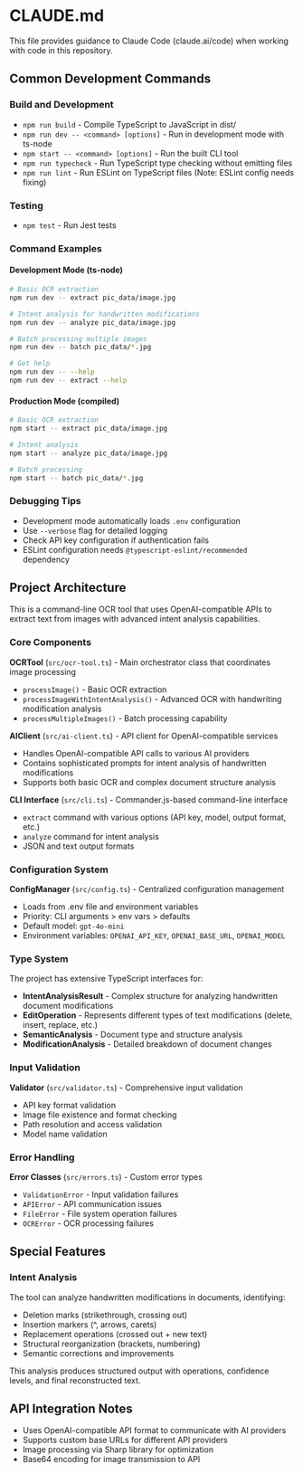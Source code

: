 # CLAUDE.md

This file provides guidance to Claude Code (claude.ai/code) when working with code in this repository.

## Common Development Commands

### Build and Development
- `npm run build` - Compile TypeScript to JavaScript in dist/
- `npm run dev -- <command> [options]` - Run in development mode with ts-node
- `npm start -- <command> [options]` - Run the built CLI tool
- `npm run typecheck` - Run TypeScript type checking without emitting files
- `npm run lint` - Run ESLint on TypeScript files (Note: ESLint config needs fixing)

### Testing
- `npm test` - Run Jest tests

### Command Examples

#### Development Mode (ts-node)
```bash
# Basic OCR extraction
npm run dev -- extract pic_data/image.jpg

# Intent analysis for handwritten modifications
npm run dev -- analyze pic_data/image.jpg

# Batch processing multiple images
npm run dev -- batch pic_data/*.jpg

# Get help
npm run dev -- --help
npm run dev -- extract --help
```

#### Production Mode (compiled)
```bash
# Basic OCR extraction
npm start -- extract pic_data/image.jpg

# Intent analysis
npm start -- analyze pic_data/image.jpg

# Batch processing
npm start -- batch pic_data/*.jpg
```

### Debugging Tips
- Development mode automatically loads `.env` configuration
- Use `--verbose` flag for detailed logging
- Check API key configuration if authentication fails
- ESLint configuration needs `@typescript-eslint/recommended` dependency

## Project Architecture

This is a command-line OCR tool that uses OpenAI-compatible APIs to extract text from images with advanced intent analysis capabilities.

### Core Components

**OCRTool** (`src/ocr-tool.ts`) - Main orchestrator class that coordinates image processing
- `processImage()` - Basic OCR extraction 
- `processImageWithIntentAnalysis()` - Advanced OCR with handwriting modification analysis
- `processMultipleImages()` - Batch processing capability

**AIClient** (`src/ai-client.ts`) - API client for OpenAI-compatible services
- Handles OpenAI-compatible API calls to various AI providers
- Contains sophisticated prompts for intent analysis of handwritten modifications
- Supports both basic OCR and complex document structure analysis

**CLI Interface** (`src/cli.ts`) - Commander.js-based command-line interface
- `extract` command with various options (API key, model, output format, etc.)
- `analyze` command for intent analysis
- JSON and text output formats

### Configuration System

**ConfigManager** (`src/config.ts`) - Centralized configuration management
- Loads from .env file and environment variables
- Priority: CLI arguments > env vars > defaults
- Default model: `gpt-4o-mini`
- Environment variables: `OPENAI_API_KEY`, `OPENAI_BASE_URL`, `OPENAI_MODEL`

### Type System

The project has extensive TypeScript interfaces for:
- **IntentAnalysisResult** - Complex structure for analyzing handwritten document modifications
- **EditOperation** - Represents different types of text modifications (delete, insert, replace, etc.)
- **SemanticAnalysis** - Document type and structure analysis
- **ModificationAnalysis** - Detailed breakdown of document changes

### Input Validation

**Validator** (`src/validator.ts`) - Comprehensive input validation
- API key format validation
- Image file existence and format checking
- Path resolution and access validation
- Model name validation

### Error Handling

**Error Classes** (`src/errors.ts`) - Custom error types
- `ValidationError` - Input validation failures
- `APIError` - API communication issues  
- `FileError` - File system operation failures
- `OCRError` - OCR processing failures

## Special Features

### Intent Analysis
The tool can analyze handwritten modifications in documents, identifying:
- Deletion marks (strikethrough, crossing out)
- Insertion markers (^, arrows, carets)
- Replacement operations (crossed out + new text)
- Structural reorganization (brackets, numbering)
- Semantic corrections and improvements

This analysis produces structured output with operations, confidence levels, and final reconstructed text.

## API Integration Notes

- Uses OpenAI-compatible API format to communicate with AI providers
- Supports custom base URLs for different API providers
- Image processing via Sharp library for optimization
- Base64 encoding for image transmission to API